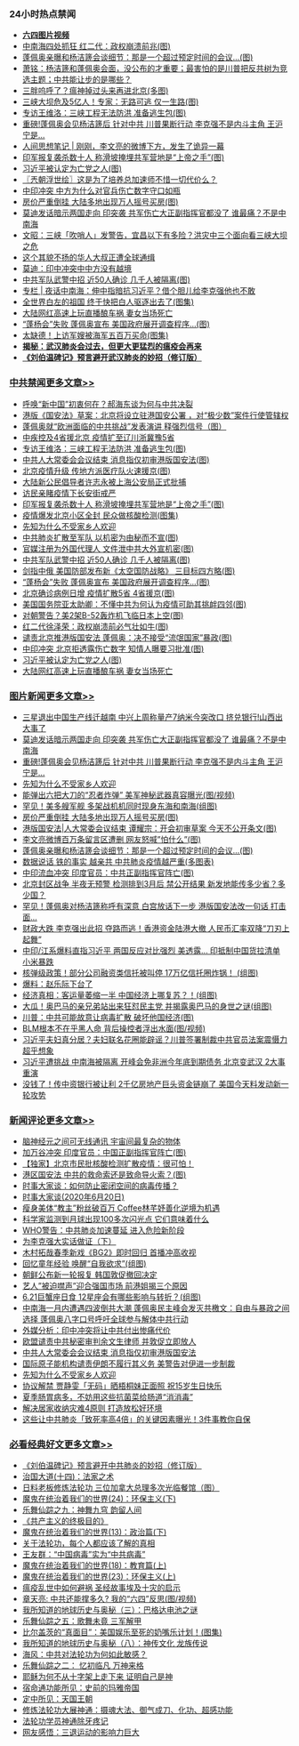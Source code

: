 <div class="catlist">
<h3>24小时热点禁闻</h3>
<ul>
<li><b><a href="http://d1.bdrive.tk/64.mp4" target="_blank">六四图片视频</a></b></li>
<li><a href="https://github.com/fqnews/bnews/blob/master/cbnews/20200620/1347762.md">中南海四处抓狂 红二代：政权崩溃前兆(图)</a></li>
<li><a href="https://github.com/fqnews/bnews/blob/master/topimagenews/20200620/1347704.md">蓬佩奥亲曝和杨洁篪会谈细节：那是一个超过预定时间的会议...(图)</a></li>
<li><a href="https://github.com/fqnews/bnews/blob/master/cbnews/20200620/1347637.md">萧铭：杨洁篪和蓬佩奥会面，没公布的才重要；最害怕的是川普把反共树为竞选主题；中共能让步的是哪些？ </a></li>
<li><a href="https://github.com/fqnews/bnews/blob/master/ccpdope/20200620/1347588.md">三胖呜呼了？瘟神掉过头来再进北京(多图)</a></li>
<li><a href="https://github.com/fqnews/bnews/blob/master/cbnews/20200620/1347777.md">三峡大坝危及5亿人！专家：无路可逃 仅一生路(图)</a></li>
<li><a href="https://github.com/fqnews/bnews/blob/master/cbnews/20200620/1347875.md">专访王维洛：三峡工程无法防洪 准备逃生包(图)</a></li>
<li><a href="https://github.com/fqnews/bnews/blob/master/topimagenews/20200620/1347832.md">重磅!蓬佩奥会见杨洁篪后 针对中共 川普果断行动 李克强不是内斗主角 王沪宁是...</a></li>
<li><a href="https://github.com/fqnews/bnews/blob/master/baitai/20200620/1347592.md">人间思想笔记 &#124; 刚刚，李文亮的微博下方，发生了诡异一幕</a></li>
<li><a href="https://github.com/fqnews/bnews/blob/master/cbnews/20200620/1347834.md">印军报复袭杀数十人 称滑坡掩埋共军营地是“上帝之手”(图)</a></li>
<li><a href="https://github.com/fqnews/bnews/blob/master/cbnews/20200620/1347787.md">习近平被认定为亡党之人(图)</a></li>
<li><a href="https://github.com/fqnews/bnews/blob/master/ssgc/20200620/1347597.md">〖兲朝浮世绘〗这是为了培养总加速师不惜一切代价么？</a></li>
<li><a href="https://github.com/fqnews/bnews/blob/master/headline/20200620/1347607.md">中印冲突 中方为什么对官兵伤亡数字守口如瓶</a></li>
<li><a href="https://github.com/fqnews/bnews/blob/master/topimagenews/20200620/1347784.md">房价严重倒挂 大陆多地出现万人摇号买房(图)</a></li>
<li><a href="https://github.com/fqnews/bnews/blob/master/topimagenews/20200620/1347910.md">莫迪发话暗示两国走向 印突袭 共军伤亡大正副指挥官都没了 谁最痛？不是中南海</a></li>
<li><a href="https://github.com/fqnews/bnews/blob/master/cbnews/20200620/1347642.md">文昭：三峡「吹哨人」发警告，宜昌以下有多险？洪灾中三个面向看三峡大坝之危 </a></li>
<li><a href="https://github.com/fqnews/bnews/blob/master/lifebaike/20200620/1347877.md">这个其貌不扬的华人大叔正遭全球通缉</a></li>
<li><a href="https://github.com/fqnews/bnews/blob/master/worldnews/20200620/1347622.md">莫迪：印中冲突中中方没有越境</a></li>
<li><a href="https://github.com/fqnews/bnews/blob/master/cbnews/20200620/1347825.md">中共军队武警中招 近50人确诊 几千人被隔离(图)</a></li>
<li><a href="https://github.com/fqnews/bnews/blob/master/cbnews/20200620/1347601.md">专栏 | 夜话中南海：伸中指暗抗习近平？借个胆儿给李克强他也不敢</a></li>
<li><a href="https://github.com/fqnews/bnews/blob/master/comments/20200620/1347605.md">全世界白左的祖国 终于快把白人驱逐出去了(图集)</a></li>
<li><a href="https://github.com/fqnews/bnews/blob/master/cbnews/20200620/1347786.md">大陆网红高速上玩直播酿车祸 妻女当场死亡</a></li>
<li><a href="https://github.com/fqnews/bnews/blob/master/cbnews/20200620/1347808.md">“蓬杨会”失败 蓬佩奥宣布 美国政府展开调查程序…(图)</a></li>
<li><a href="https://github.com/fqnews/bnews/blob/master/cbnews/20200620/1347722.md">太缺德！上访军嫂被海军五百万买命(图集)</a></li>
<li><b><a href="https://github.com/fqnews/bnews/blob/master/comments/20200211/1275071.md" target="_blank">揭秘：武汉肺炎会过去，但更大更猛烈的瘟疫会再来</a></b></li>
<li><b><a href="https://github.com/fqnews/bnews/blob/master/comments/20200207/1272816.md" target="_blank">《刘伯温碑记》预言避开武汉肺炎的妙招（修订版）</a></b></li>
</ul>
</div>

<div class="catlist">
<h3><a href="https://github.com/fqnews/bnews/blob/master/cbnews/" target="_blank">中共禁闻</a><span><a href="https://github.com/fqnews/bnews/blob/master/cbnews/" target="_blank" rel="nofollow">更多文章>></a></span></h3>
<ul>
<li><a href="https://github.com/fqnews/bnews/blob/master/cbnews/20200621/1348008.md" target="_blank">呼唤“新中国”初衷何在？郝海东谈为何与中共决裂</a></li>
<li><a href="https://github.com/fqnews/bnews/blob/master/cbnews/20200620/1347977.md" target="_blank">港版《国安法》草案：北京将设立驻港国安公署 ，对“极少数”案件行使管辖权</a></li>
<li><a href="https://github.com/fqnews/bnews/blob/master/cbnews/20200620/1347898.md" target="_blank">蓬佩奥就“欧洲面临的中共挑战”发表演讲 释强烈信号（图）</a></li>
<li><a href="https://github.com/fqnews/bnews/blob/master/cbnews/20200620/1347876.md" target="_blank">中疾控及4省援北京 疫情扩至辽川浙冀豫5省</a></li>
<li><a href="https://github.com/fqnews/bnews/blob/master/cbnews/20200620/1347875.md" target="_blank">专访王维洛：三峡工程无法防洪 准备逃生包(图)</a></li>
<li><a href="https://github.com/fqnews/bnews/blob/master/cbnews/20200620/1347865.md" target="_blank">中共人大常委会会议结束 消息指仅初审港版国安法(图)</a></li>
<li><a href="https://github.com/fqnews/bnews/blob/master/cbnews/20200620/1347864.md" target="_blank">北京疫情升级 传地方派医疗队火速援京(图)</a></li>
<li><a href="https://github.com/fqnews/bnews/blob/master/cbnews/20200620/1347863.md" target="_blank">大陆新公民倡导者许志永被上海公安局正式批捕</a></li>
<li><a href="https://github.com/fqnews/bnews/blob/master/cbnews/20200620/1347855.md" target="_blank">访民亲睹疫情下长安街戒严</a></li>
<li><a href="https://github.com/fqnews/bnews/blob/master/cbnews/20200620/1347834.md" target="_blank">印军报复袭杀数十人 称滑坡掩埋共军营地是“上帝之手”(图)</a></li>
<li><a href="https://github.com/fqnews/bnews/blob/master/cbnews/20200620/1347833.md" target="_blank">疫情爆发北京小区全封 民众做核酸检测(图集)</a></li>
<li><a href="https://github.com/fqnews/bnews/blob/master/comments/20200620/1346848.md" target="_blank">先知为什么不受家乡人欢迎</a></li>
<li><a href="https://github.com/fqnews/bnews/blob/master/cbnews/20200620/1347827.md" target="_blank">中共肺炎扩散至军队 以机密为由秘而不宣(图)</a></li>
<li><a href="https://github.com/fqnews/bnews/blob/master/cbnews/20200620/1347826.md" target="_blank">官媒注册为外国代理人 文件泄中共大外宣机密(图)</a></li>
<li><a href="https://github.com/fqnews/bnews/blob/master/cbnews/20200620/1347825.md" target="_blank">中共军队武警中招 近50人确诊 几千人被隔离(图)</a></li>
<li><a href="https://github.com/fqnews/bnews/blob/master/cbnews/20200620/1347809.md" target="_blank">剑指中俄 美国防部发布新《太空国防战略》 三目标四方略(图)</a></li>
<li><a href="https://github.com/fqnews/bnews/blob/master/cbnews/20200620/1347808.md" target="_blank">“蓬杨会”失败 蓬佩奥宣布 美国政府展开调查程序…(图)</a></li>
<li><a href="https://github.com/fqnews/bnews/blob/master/cbnews/20200620/1347801.md" target="_blank">北京确诊病例日增 疫情扩散5省 4省援京(图)</a></li>
<li><a href="https://github.com/fqnews/bnews/blob/master/cbnews/20200620/1347794.md" target="_blank">美国国务院亚太助卿：不懂中共为何认为疫情可助其挑衅四邻(图)</a></li>
<li><a href="https://github.com/fqnews/bnews/blob/master/cbnews/20200620/1347793.md" target="_blank">对朝警告？美2架B-52轰炸机飞临日本上空(图)</a></li>
<li><a href="https://github.com/fqnews/bnews/blob/master/cbnews/20200620/1347792.md" target="_blank">红二代徐泽荣：政权崩溃前必气壮如牛(图)</a></li>
<li><a href="https://github.com/fqnews/bnews/blob/master/cbnews/20200620/1347789.md" target="_blank">谴责北京推港版国安法 蓬佩奥：决不接受“流氓国家”暴政(图)</a></li>
<li><a href="https://github.com/fqnews/bnews/blob/master/cbnews/20200620/1347788.md" target="_blank">中印冲突 北京拒透露伤亡数字 知情人曝要习批准(图)</a></li>
<li><a href="https://github.com/fqnews/bnews/blob/master/cbnews/20200620/1347787.md" target="_blank">习近平被认定为亡党之人(图)</a></li>
<li><a href="https://github.com/fqnews/bnews/blob/master/cbnews/20200620/1347786.md" target="_blank">大陆网红高速上玩直播酿车祸 妻女当场死亡</a></li>

</ul>
</div>
<div class="catlist">
<h3><a href="https://github.com/fqnews/bnews/blob/master/topimagenews/" target="_blank">图片新闻</a><span><a href="https://github.com/fqnews/bnews/blob/master/topimagenews/" target="_blank" rel="nofollow">更多文章>></a></span></h3>
<ul>
<li><a href="https://github.com/fqnews/bnews/blob/master/topimagenews/20200620/1347982.md" target="_blank">三星退出中国生产线迁越南 中兴上周称量产7纳米今突改口 挤兑银行!山西出大事了</a></li>
<li><a href="https://github.com/fqnews/bnews/blob/master/topimagenews/20200620/1347910.md" target="_blank">莫迪发话暗示两国走向 印突袭 共军伤亡大正副指挥官都没了 谁最痛？不是中南海</a></li>
<li><a href="https://github.com/fqnews/bnews/blob/master/topimagenews/20200620/1347832.md" target="_blank">重磅!蓬佩奥会见杨洁篪后 针对中共 川普果断行动 李克强不是内斗主角 王沪宁是&#8230;</a></li>
<li><a href="https://github.com/fqnews/bnews/blob/master/comments/20200620/1346848.md" target="_blank">先知为什么不受家乡人欢迎</a></li>
<li><a href="https://github.com/fqnews/bnews/blob/master/topimagenews/20200620/1347824.md" target="_blank">能弹出六把大刀的“忍者炸弹” 美军神秘武器真容曝光(图/视频)</a></li>
<li><a href="https://github.com/fqnews/bnews/blob/master/topimagenews/20200620/1347800.md" target="_blank">罕见！美多艘军舰 多架战机机同时现身东海和南海(组图)</a></li>
<li><a href="https://github.com/fqnews/bnews/blob/master/topimagenews/20200620/1347784.md" target="_blank">房价严重倒挂 大陆多地出现万人摇号买房(图)</a></li>
<li><a href="https://github.com/fqnews/bnews/blob/master/topimagenews/20200620/1347757.md" target="_blank">港版国安法|人大常委会议结束 谭耀宗：开会初审草案 今天不公开条文(图)</a></li>
<li><a href="https://github.com/fqnews/bnews/blob/master/topimagenews/20200620/1347755.md" target="_blank">李文亮微博百万条留言区遭删 网友怒喊&#8221;怕什么&#8221;(图)</a></li>
<li><a href="https://github.com/fqnews/bnews/blob/master/topimagenews/20200620/1347704.md" target="_blank">蓬佩奥亲曝和杨洁篪会谈细节：那是一个超过预定时间的会议&#8230;(图)</a></li>
<li><a href="https://github.com/fqnews/bnews/blob/master/comments/20200620/1347687.md" target="_blank">数据说话 铁的事实 越亲共 中共肺炎疫情越严重(多图表)</a></li>
<li><a href="https://github.com/fqnews/bnews/blob/master/topimagenews/20200620/1347555.md" target="_blank">中印流血冲突 印度官员：中共正副指挥官阵亡(图)</a></li>
<li><a href="https://github.com/fqnews/bnews/blob/master/topimagenews/20200619/1347454.md" target="_blank">北京封区战争 半夜无预警 检测排到3月后 禁公开结果 新发地能传多少省？多少国？</a></li>
<li><a href="https://github.com/fqnews/bnews/blob/master/topimagenews/20200619/1347431.md" target="_blank">罕见！蓬佩奥对杨洁篪称呼有深意 白宫放话下一步 港版国安法改一句话 打击面…</a></li>
<li><a href="https://github.com/fqnews/bnews/blob/master/topimagenews/20200619/1347393.md" target="_blank">财政大跌 李克强出此招 夺路而逃！香港资金陆港大撤 人民币汇率双降“刀刃上起舞”</a></li>
<li><a href="https://github.com/fqnews/bnews/blob/master/topimagenews/20200619/1347381.md" target="_blank">中印/江系爆料直指习近平 两国反应对比强烈 美透露&#8230; 印抵制中国货拉清单 小米暴跌</a></li>
<li><a href="https://github.com/fqnews/bnews/blob/master/topimagenews/20200619/1347309.md" target="_blank">核弹级政策！部分公司融资类信托被叫停 17万亿信托圈炸锅！ (组图)</a></li>
<li><a href="https://github.com/fqnews/bnews/blob/master/comments/20200619/783252.md" target="_blank">爆料：赵乐际下台了</a></li>
<li><a href="https://github.com/fqnews/bnews/blob/master/topimagenews/20200619/1347217.md" target="_blank">经济真相：客运量萎缩一半 中国经济上哪复苏？！(组图)</a></li>
<li><a href="https://github.com/fqnews/bnews/blob/master/topimagenews/20200619/1347182.md" target="_blank">大瓜！奥巴马的亲兄弟站出来狂怼民主党 并揭露奥巴马的身世之谜(组图)</a></li>
<li><a href="https://github.com/fqnews/bnews/blob/master/topimagenews/20200619/1347131.md" target="_blank">川普：中共可能故意让病毒扩散 破坏他国经济(图)</a></li>
<li><a href="https://github.com/fqnews/bnews/blob/master/topimagenews/20200619/1347053.md" target="_blank">BLM根本不在乎黑人命 背后操控者浮出水面(图/视频)</a></li>
<li><a href="https://github.com/fqnews/bnews/blob/master/topimagenews/20200618/1346975.md" target="_blank">习近平夫妇真分居？夫妇联名花圈能辟谣？川普签署制裁中共官员法案震慑力超乎想象</a></li>
<li><a href="https://github.com/fqnews/bnews/blob/master/topimagenews/20200618/1346915.md" target="_blank">习近平遭挑战 中南海被隔离 开峰会免非洲今年底到期债务 北京变武汉 2大事重演</a></li>
<li><a href="https://github.com/fqnews/bnews/blob/master/topimagenews/20200618/1346900.md" target="_blank">没钱了！传中资银行被让利 2千亿房地产巨头资金链崩了 美国今天料发动新一轮攻势</a></li>

</ul>
</div>
<div class="catlist">
<h3><a href="https://github.com/fqnews/bnews/blob/master/comments/" target="_blank">新闻评论</a><span><a href="https://github.com/fqnews/bnews/blob/master/comments/" target="_blank" rel="nofollow">更多文章>></a></span></h3>
<ul>
<li><a href="https://github.com/fqnews/bnews/blob/master/comments/20200621/1348013.md" target="_blank">脑神经元之间可无线通讯 宇宙间最复杂的物体</a></li>
<li><a href="https://github.com/fqnews/bnews/blob/master/comments/20200621/1348011.md" target="_blank">加万谷冲突 印度官员：中国正副指挥官阵亡(图)</a></li>
<li><a href="https://github.com/fqnews/bnews/blob/master/comments/20200621/1347994.md" target="_blank">【独家】北京市民批核酸检测扩散疫情：很可怕！</a></li>
<li><a href="https://github.com/fqnews/bnews/blob/master/comments/20200621/1347990.md" target="_blank">港区国安法 中共的救命索还是致命导火索？(图)</a></li>
<li><a href="https://github.com/fqnews/bnews/blob/master/comments/20200620/1347976.md" target="_blank">时事大家谈：如何防止密闭空间的病毒传播？</a></li>
<li><a href="https://github.com/fqnews/bnews/blob/master/comments/20200620/1347968.md" target="_blank">时事大家谈(2020年6月20日)</a></li>
<li><a href="https://github.com/fqnews/bnews/blob/master/comments/20200620/1347913.md" target="_blank">瘦身美体“教主”粉丝破百万  Coffee林芊妤善化逆境为机遇</a></li>
<li><a href="https://github.com/fqnews/bnews/blob/master/comments/20200620/1347906.md" target="_blank">科学家监测到月球出现100多次闪光点 它们意味着什么</a></li>
<li><a href="https://github.com/fqnews/bnews/blob/master/comments/20200620/1347905.md" target="_blank">WHO警告：中共肺炎加速蔓延 进入危险新阶段</a></li>
<li><a href="https://github.com/fqnews/bnews/blob/master/comments/20200620/1347892.md" target="_blank">为李克强大实话做证（下）</a></li>
<li><a href="https://github.com/fqnews/bnews/blob/master/comments/20200620/1347891.md" target="_blank">木村拓哉春季新戏《BG2》即时回归  首播冲高收视</a></li>
<li><a href="https://github.com/fqnews/bnews/blob/master/comments/20200620/1347879.md" target="_blank">回忆童年经验 唤醒“自我欲求”(组图)</a></li>
<li><a href="https://github.com/fqnews/bnews/blob/master/comments/20200620/1347872.md" target="_blank">朝鲜公布新一轮报复 韩国敦促撤回决定</a></li>
<li><a href="https://github.com/fqnews/bnews/blob/master/comments/20200620/1347860.md" target="_blank">艺人”被迫噤声”迎合强国市场 前港姐揭三个原因</a></li>
<li><a href="https://github.com/fqnews/bnews/blob/master/comments/20200620/1347854.md" target="_blank">6.21巨蟹座日食 12星座会有哪些影响与转折？(组图)</a></li>
<li><a href="https://github.com/fqnews/bnews/blob/master/comments/20200620/1347843.md" target="_blank">中南海一月内遭遇四波倒共大潮 蓬佩奥民主峰会发灭共檄文：自由与暴政之间选择 蓬佩奥八字口号呼吁全球参与解体中共行动</a></li>
<li><a href="https://github.com/fqnews/bnews/blob/master/comments/20200620/1347841.md" target="_blank">外媒分析：印中冲突将让中共付出惨痛代价</a></li>
<li><a href="https://github.com/fqnews/bnews/blob/master/comments/20200620/1347840.md" target="_blank">欧盟谴责中共秘密审判余文生律师 并敦促立即放人</a></li>
<li><a href="https://github.com/fqnews/bnews/blob/master/comments/20200620/1347837.md" target="_blank">中共人大常委会会议结束 消息指仅初审港版国安法</a></li>
<li><a href="https://github.com/fqnews/bnews/blob/master/comments/20200620/1347836.md" target="_blank">国际原子能机构谴责伊朗不履行其义务  美警告对伊进一步制裁</a></li>
<li><a href="https://github.com/fqnews/bnews/blob/master/comments/20200620/1346848.md" target="_blank">先知为什么不受家乡人欢迎</a></li>
<li><a href="https://github.com/fqnews/bnews/blob/master/comments/20200620/1347829.md" target="_blank">协议解禁  贾静雯「无码」晒梧桐妹正面照  祝15岁生日快乐</a></li>
<li><a href="https://github.com/fqnews/bnews/blob/master/comments/20200620/1347807.md" target="_blank">夏季肠胃病多，不妨用这些抗菌菜给肠道“消消毒”</a></li>
<li><a href="https://github.com/fqnews/bnews/blob/master/comments/20200620/1347806.md" target="_blank">解决居家收纳灾难4原则 打造放松好环境</a></li>
<li><a href="https://github.com/fqnews/bnews/blob/master/comments/20200620/1347805.md" target="_blank">这些让中共肺炎「致死率高4倍」的关键因素曝光！3件事教你自保</a></li>

</ul>
</div>

<div class="catlist">
<h3><a href="https://github.com/fqnews/bnews/blob/master/bikan/" target="_blank">必看经典好文</a><span><a href="https://github.com/fqnews/bnews/blob/master/bikan/" target="_blank" rel="nofollow">更多文章>></a></span></h3>
<ul>
<li><a href="https://github.com/fqnews/bnews/blob/master/comments/20200207/1272816.md" target="_blank">《刘伯温碑记》预言避开中共肺炎的妙招（修订版）</a></li>
<li><a href="https://github.com/fqnews/bnews/blob/master/cbnews/20180320/916962.md" target="_blank">治国大道(十四)：法家之术</a></li>
<li><a href="https://github.com/fqnews/bnews/blob/master/comments/20200531/1337359.md" target="_blank">日料老板修炼法轮功 三位加拿大总理多次光临餐馆（图）</a></li>
<li><a href="https://github.com/fqnews/bnews/blob/master/cbnews/20180907/994846.md" target="_blank">魔鬼在统治着我们的世界(24)：环保主义(下)</a></li>
<li><a href="https://github.com/fqnews/bnews/blob/master/tculture/20170718/793528.md" target="_blank">乐舞仙踪之九：神舞九穹 韵留人间</a></li>
<li><a href="https://github.com/fqnews/bnews/blob/master/bookwiki/20171120/858084.md" target="_blank">《共产主义的终极目的》</a></li>
<li><a href="https://github.com/fqnews/bnews/blob/master/topimagenews/20180602/951960.md" target="_blank">魔鬼在统治着我们的世界(13)：政治篇(下)</a></li>
<li><a href="https://github.com/fqnews/bnews/blob/master/topimagenews/20161125/619230.md" target="_blank">关于法轮功，每个人都应该了解的真相</a></li>
<li><a href="https://github.com/fqnews/bnews/blob/master/comments/20200318/1295755.md" target="_blank">王友群：“中国病毒”实为“中共病毒”</a></li>
<li><a href="https://github.com/fqnews/bnews/blob/master/topimagenews/20180701/965109.md" target="_blank">魔鬼在统治着我们的世界(18)：教育篇(上)</a></li>
<li><a href="https://github.com/fqnews/bnews/blob/master/ssgc/20180904/993719.md" target="_blank">魔鬼在统治着我们的世界(23)：环保主义(上)</a></li>
<li><a href="https://github.com/fqnews/bnews/blob/master/comments/20200618/1346823.md" target="_blank">瘟疫乱世中如何避祸 圣经故事埃及十灾的启示</a></li>
<li><a href="https://github.com/fqnews/bnews/blob/master/comments/20200607/1341003.md" target="_blank">章天亮: 中共还能撑多久? 我的“六四”反思(图/视频)</a></li>
<li><a href="https://github.com/fqnews/bnews/blob/master/tculture/xiulian/20170726/797589.md" target="_blank">我所知道的地球历史与奥秘（三）：巴格达电池之谜</a></li>
<li><a href="https://github.com/fqnews/bnews/blob/master/tculture/20170715/791820.md" target="_blank">乐舞仙踪之五：歌舞未竟 三军解甲</a></li>
<li><a href="https://github.com/fqnews/bnews/blob/master/topimagenews/20200523/1333231.md" target="_blank">比尔盖茨的“真面目”：美国娱乐至死的奶嘴乐计划！(图集)</a></li>
<li><a href="https://github.com/fqnews/bnews/blob/master/topimagenews/20180225/905380.md" target="_blank">我所知道的地球历史与奥秘（八）：神传文化 龙族传说</a></li>
<li><a href="https://github.com/fqnews/bnews/blob/master/comments/20191218/1228234.md" target="_blank">海风：中共对法轮功为何如此敏感？</a></li>
<li><a href="https://github.com/fqnews/bnews/blob/master/tculture/20170711/790081.md" target="_blank">乐舞仙踪之二： 忆初临凡 万神来格</a></li>
<li><a href="https://github.com/fqnews/bnews/blob/master/ccpdope/20190803/1168965.md" target="_blank">耶稣为何不从十字架上走下来 证明自己是神</a></li>
<li><a href="https://github.com/fqnews/bnews/blob/master/cbnews/20180711/970353.md" target="_blank">宿命通功能所见：史前的玛雅帝国</a></li>
<li><a href="https://github.com/fqnews/bnews/blob/master/tculture/xiulian/20151111/470021.md" target="_blank">定中所见：天国王朝</a></li>
<li><a href="https://github.com/fqnews/bnews/blob/master/comments/20191203/1234383.md" target="_blank">修炼法轮功大展神通：摄魂大法、御气成刀、化功、超感功能</a></li>
<li><a href="https://github.com/fqnews/bnews/blob/master/health/20170626/780263.md" target="_blank">法轮功学员神通除牙疼记</a></li>
<li><a href="https://github.com/fqnews/bnews/blob/master/cbnews/20200126/1265515.md" target="_blank">网友感悟：三退运动的影响力巨大</a></li>

</ul>
</div>